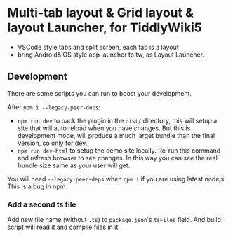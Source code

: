 # Multi-tab layout & Grid layout & layout Launcher, for TiddlyWiki5

* VSCode style tabs and split screen, each tab is a layout
* bring Android&iOS style app launcher to tw, as Layout Launcher.

## Development

There are some scripts you can run to boost your development.

After `npm i --legacy-peer-deps`:

- `npm run dev` to pack the plugin in the `dist/` directory, this will setup a site that will auto reload when you have changes. But this is development mode, will produce a much larget bundle than the final version, so only for dev.
- `npm run dev-html` to setup the demo site locally. Re-run this command and refresh browser to see changes. In this way you can see the real bundle size same as your user will get.

You will need `--legacy-peer-deps` when `npm i` if you are using latest nodejs. This is a bug in npm.

### Add a second ts file

Add new file name (without `.ts`) to `package.json`'s `tsFiles` field. And build script will read it and compile files in it.

